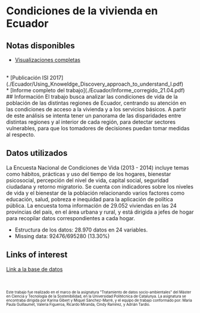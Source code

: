 # Condiciones de la vivienda en Ecuador 

## Notas disponibles
* [Visualizaciones completas](./NumPy_codes.ipynb)
<br>
* [Publicación ISI 2017](./Ecuador/Using_Knoweldge_Discovery_approach_to_understand_l.pdf)
<br>
* [Informe completo del trabajo](./Ecuador/Informe_corregido_21.04.pdf)
<br>
## Información
El trabajo busca analizar las condiciones de vida de la población de las distintas regiones de Ecuador, centrando su atención en las condiciones de acceso a la vivienda y a los servicios básicos. 
A partir de este análisis se intenta tener un panorama de las disparidades entre distintas regiones y al interior de cada región, para detectar sectores vulnerables, para que los tomadores de decisiones puedan tomar medidas al respecto. 
 

## Datos utilizados
La  Encuesta Nacional de Condiciones de Vida (2013 - 2014) incluye temas como hábitos, prácticas y uso del tiempo de los hogares, bienestar psicosocial, percepción del nivel de vida, capital social, seguridad ciudadana y retorno migratorio. Se cuenta con indicadores sobre los niveles de vida y el bienestar de la población relacionando varios factores como educación, salud, pobreza e inequidad para la aplicación de política pública. 
La encuesta toma información de 29.052 viviendas en las 24 provincias del país, en el área urbana y rural, y está dirigida a jefes de hogar para recopilar datos correspondientes a cada hogar.

* Estructura de los datos: 28.970 datos en 24 variables. 
* Missing data: 92476/695280 (13.30%)






## Links of interest
[Link a la base de datos](http://catalogo.datosabiertos.gob.ec/dataset/encuesta-nacional-de-condiciones-de-vida-inec/resource/c1315f1f-f577-422f-b11a-8191b894c714)
<br><br><br>

<sub><sup>Este trabajo fue realizado en el marco de la asignatura "Tratamiento de datos socio-ambientales" del Máster en Ciencia y Tecnología de la Sostenibilidad, en la Universidad Politécnica de Catalunya.
La asignatura se encontraba dirigida por Karina Gibert y
Miquel Sànchez-Marrè, y el equipo de trabajo conformado por: Maria Paula Guillaumet, Valeria Figueroa, Ricardo Miranda, Cindy Ramírez, y Adrián Tardío.</sup></sub>
